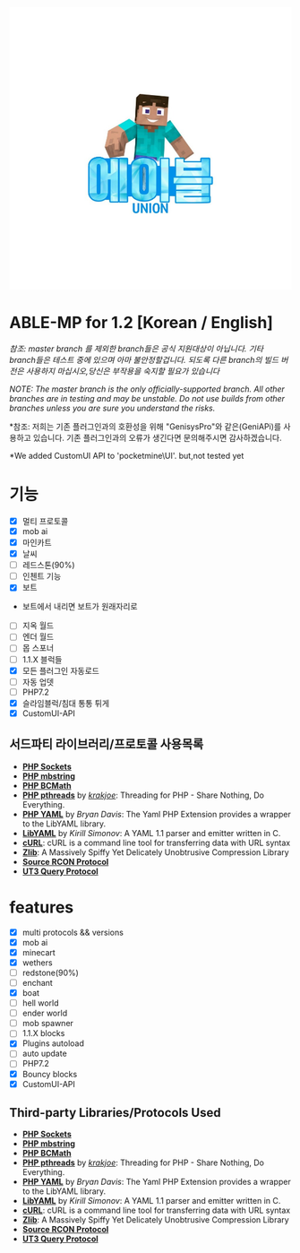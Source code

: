 ![ABLE-MP](https://github.com/AbleUnion/able-mp/blob/master/logo.jpg)</br>

# ABLE-MP for 1.2 [Korean / English]

*참조: master branch 를 제외한 branch들은 공식 지원대상이 아닙니다.
기타 branch들은 테스트 중에 있으며 아마 불안정할겁니다. 되도록 다른 branch의 빌드 버전은 사용하지 마십시오,당신은 부작용을 숙지할 필요가 있습니다*

*NOTE: The master branch is the only officially-supported branch.
All other branches are in testing and may be unstable. Do not use builds from other branches unless you are sure you understand the risks.*

*참조: 저희는 기존 플러그인과의 호환성을 위해 "GenisysPro"와 같은(GeniAPi)를 사용하고 있습니다. 기존 플러그인과의 오류가 생긴다면 문의해주시면 감사하겠습니다.

*We added CustomUI API to 'pocketmine\UI'. but,not tested yet

# 기능
* [X] 멀티 프로토콜
* [X] mob ai
* [X] 마인카트
* [X] 날씨
* [ ] 레드스톤(90%)
* [ ] 인첸트 기능
* [X] 보트
* 보트에서 내리면 보트가 원래자리로
* [ ] 지옥 월드
* [ ] 엔더 월드
* [ ] 몹 스포너
* [ ] 1.1.X 블럭들
* [X] 모든 플러그인 자동로드
* [ ] 자동 업뎃
* [ ] PHP7.2
* [X] 슬라임블럭/침대 통통 튀게
* [X] CustomUI-API

## 서드파티 라이브러리/프로토콜 사용목록
* __[PHP Sockets](http://php.net/manual/en/book.sockets.php)__
* __[PHP mbstring](http://php.net/manual/en/book.mbstring.php)__
* __[PHP BCMath](http://php.net/manual/en/book.bc.php)__
* __[PHP pthreads](http://pthreads.org/)__ by _[krakjoe](https://github.com/krakjoe)_: Threading for PHP - Share Nothing, Do Everything.
* __[PHP YAML](https://code.google.com/p/php-yaml/)__ by _Bryan Davis_: The Yaml PHP Extension provides a wrapper to the LibYAML library.
* __[LibYAML](http://pyyaml.org/wiki/LibYAML)__ by _Kirill Simonov_: A YAML 1.1 parser and emitter written in C.
* __[cURL](http://curl.haxx.se/)__: cURL is a command line tool for transferring data with URL syntax
* __[Zlib](http://www.zlib.net/)__: A Massively Spiffy Yet Delicately Unobtrusive Compression Library
* __[Source RCON Protocol](https://developer.valvesoftware.com/wiki/Source_RCON_Protocol)__
* __[UT3 Query Protocol](http://wiki.unrealadmin.org/UT3_query_protocol)__



# features
* [X] multi protocols && versions
* [X] mob ai
* [X] minecart
* [X] wethers
* [ ] redstone(90%)
* [ ] enchant
* [X] boat
* [ ] hell world
* [ ] ender world
* [ ] mob spawner
* [ ] 1.1.X blocks
* [X] Plugins autoload
* [ ] auto update
* [ ] PHP7.2
* [X] Bouncy blocks
* [X] CustomUI-API

## Third-party Libraries/Protocols Used
* __[PHP Sockets](http://php.net/manual/en/book.sockets.php)__
* __[PHP mbstring](http://php.net/manual/en/book.mbstring.php)__
* __[PHP BCMath](http://php.net/manual/en/book.bc.php)__
* __[PHP pthreads](http://pthreads.org/)__ by _[krakjoe](https://github.com/krakjoe)_: Threading for PHP - Share Nothing, Do Everything.
* __[PHP YAML](https://code.google.com/p/php-yaml/)__ by _Bryan Davis_: The Yaml PHP Extension provides a wrapper to the LibYAML library.
* __[LibYAML](http://pyyaml.org/wiki/LibYAML)__ by _Kirill Simonov_: A YAML 1.1 parser and emitter written in C.
* __[cURL](http://curl.haxx.se/)__: cURL is a command line tool for transferring data with URL syntax
* __[Zlib](http://www.zlib.net/)__: A Massively Spiffy Yet Delicately Unobtrusive Compression Library
* __[Source RCON Protocol](https://developer.valvesoftware.com/wiki/Source_RCON_Protocol)__
* __[UT3 Query Protocol](http://wiki.unrealadmin.org/UT3_query_protocol)__
